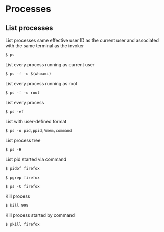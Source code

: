 # Processes

## List processes

List processes same effective user ID as the current user and associated with the same terminal 
as the invoker

```
$ ps
```

List every process running as current user
```
$ ps -f -u $(whoami)
```

List every process running as root
```
$ ps -f -u root
```

List every process
```
$ ps -ef
```

List with user-defined format
```
$ ps -o pid,ppid,%mem,command
```

List process tree
```
$ ps -H
````

List pid started via command
```
$ pidof firefox

$ pgrep firefox

$ ps -C firefox
```

Kill process
```
$ kill 999
```

Kill process started by command
```
$ pkill firefox
```

